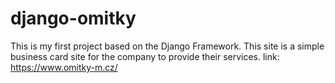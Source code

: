 # django-omitky

This is my first project based on the Django Framework.
This site is a simple business card site for the company to provide their services.
link: https://www.omitky-m.cz/
